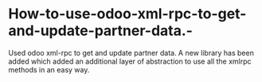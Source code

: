 # How-to-use-odoo-xml-rpc-to-get-and-update-partner-data.-
Used odoo xml-rpc to get and update partner data. A new library has been added which added an additional layer of abstraction to use all the xmlrpc methods in an easy way.
